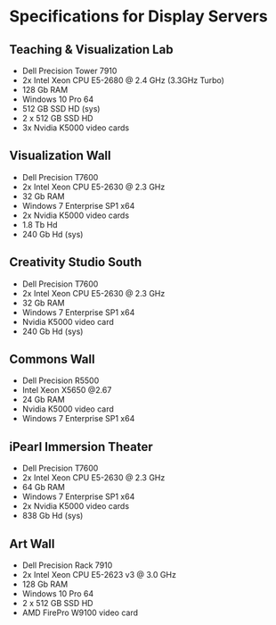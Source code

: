 # Specifications for Display Servers

## Teaching & Visualization Lab
* Dell Precision Tower 7910
* 2x Intel Xeon CPU E5-2680 @ 2.4 GHz (3.3GHz Turbo)
* 128 Gb RAM
* Windows 10 Pro 64
* 512 GB SSD HD (sys)
* 2 x 512 GB SSD HD
* 3x Nvidia K5000 video cards

## Visualization Wall
* Dell Precision T7600 
* 2x  Intel Xeon CPU E5-2630 @ 2.3 GHz
* 32 Gb RAM
* Windows 7 Enterprise SP1 x64
* 2x Nvidia K5000 video cards
* 1.8 Tb Hd 
* 240 Gb Hd (sys)

## Creativity Studio South
* Dell Precision T7600 
* 2x  Intel Xeon CPU E5-2630 @ 2.3 GHz
* 32 Gb RAM
* Windows 7 Enterprise SP1 x64
* Nvidia K5000 video card
* 240 Gb Hd (sys)

## Commons Wall
* Dell Precision R5500
* Intel Xeon X5650 @2.67 
* 24 Gb RAM
* Nvidia K5000 video card
* Windows 7 Enterprise SP1 x64

## iPearl Immersion Theater
* Dell Precision T7600 
* 2x  Intel Xeon CPU E5-2630 @ 2.3 GHz
* 64 Gb RAM
* Windows 7 Enterprise SP1 x64
* 2x Nvidia K5000 video cards
* 838 Gb Hd (sys)

## Art Wall
* Dell Precision Rack 7910 
* 2x  Intel Xeon CPU E5-2623 v3 @ 3.0 GHz
* 128 Gb RAM
* Windows 10 Pro 64
* 2 x 512 GB SSD HD
* AMD FirePro W9100 video card
